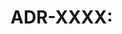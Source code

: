 # ADR-XXXX: <Title>

## Status
Proposed

## Context

## Decision

## Consequences

```yaml
goibniu_rule:
  id: ADR-XXXX
  description: Optional rule
  patterns:
    any: []
    all: []
  paths:
    include: ["**/*.py"]
    exclude: ["tests/**"]
```
